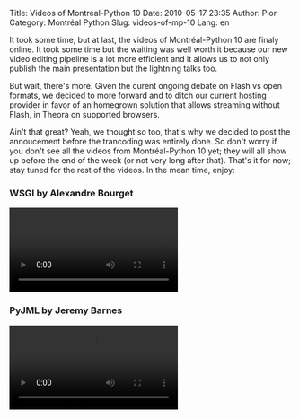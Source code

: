 Title: Videos of Montréal-Python 10
Date: 2010-05-17 23:35
Author: Pior
Category: Montréal Python
Slug: videos-of-mp-10
Lang: en

<!--:en-->

It took some time, but at last, the videos of Montréal-Python 10 are
finaly online. It took some time but the waiting was well worth it
because our new video editing pipeline is a lot more efficient and it
allows us to not only publish the main presentation but the lightning
talks too.

But wait, there's more. Given the curent ongoing debate on Flash vs open
formats, we decided to more forward and to ditch our current hosting
provider in favor of an homegrown solution that allows streaming without
Flash, in Theora on supported browsers.

Ain't that great? Yeah, we thought so too, that's why we decided to post
the annoucement before the trancoding was entirely done. So don't worry
if you don't see all the videos from Montréal-Python 10 yet; they will
all show up before the end of the week (or not very long after that).
That's it for now; stay tuned for the rest of the videos. In the mean
time, enjoy:

### WSGI by Alexandre Bourget

<video controls>
<source src="http://montrealpython.org/videos/Montreal-Python-10-Alexandre-Bourget-WSGI.mp4" type="video/mp4"></source>
<source src="http://montrealpython.org/videos/Montreal-Python-10-Alexandre-Bourget-WSGI.ogg" type="video/ogg"></source>
Your browser doesn't support HTML5. Please use the download link. If you
use Safari and want to use a libre format, install the Xiph QuickTime
Component at http://www.xiph.org/quicktime </video>

### PyJML by Jeremy Barnes

<video controls>
<source src="http://montrealpython.org/videos/Montreal-Python-10-Jeremy-Barnes-PyJML.mp4" type="video/mp4"></source>
<source src="http://montrealpython.org/videos/Montreal-Python-10-Jeremy-Barnes-PyJML.ogg" type="video/ogg"></source>
Your browser doesn't support HTML5. Please use the download link. If you
use Safari and want to use a libre format, install the Xiph QuickTime
Component at http://www.xiph.org/quicktime </video>

<!--:-->

</p>

